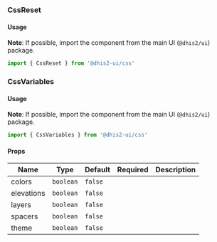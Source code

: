 ### CssReset

#### Usage

**Note**: If possible, import the component from the main UI (`@dhis2/ui`) package.

```js
import { CssReset } from '@dhis2-ui/css'
```

### CssVariables

#### Usage

**Note**: If possible, import the component from the main UI (`@dhis2/ui`) package.

```js
import { CssVariables } from '@dhis2-ui/css'
```

#### Props

| Name       | Type      | Default | Required | Description |
| ---------- | --------- | ------- | -------- | ----------- |
| colors     | `boolean` | `false` |          |             |
| elevations | `boolean` | `false` |          |             |
| layers     | `boolean` | `false` |          |             |
| spacers    | `boolean` | `false` |          |             |
| theme      | `boolean` | `false` |          |             |
